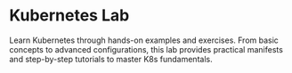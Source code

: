 # Kubernetes Lab

Learn Kubernetes through hands-on examples and exercises. From basic concepts to advanced configurations, this lab provides practical manifests and step-by-step tutorials to master K8s fundamentals.